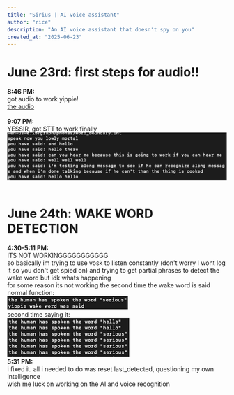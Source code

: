 ```yaml
---
title: "Sirius | AI voice assistant"
author: "rice"
description: "An AI voice assistant that doesn't spy on you"
created_at: "2025-06-23"
---
```


# June 23rd: first steps for audio!!
**8:46 PM:**<br/>
got audio to work yippie!<br/>
[the audio](https://github.com/keenwarice/assistant/blob/0080e99633b3a5e2bb6d95e8da195b1a5354822f/journal_attatchments/recording_JUN23_845.wav)<br/>
 <br/>
**9:07 PM:**<br/>
YESSIR, got STT to work finally<br/>
![image of an expert coder's STT working](https://raw.githubusercontent.com/keenwarice/assistant/7fa26025a701c7c745ecd39e5ff69e68ebdc80c4/journal_attatchments/Screenshot%202025-06-23.png)<br/>
 <br/>
 
# June 24th: WAKE WORD DETECTION
**4:30-5:11 PM:**<br/>
ITS NOT WORKINGGGGGGGGGGG<br/>
so basically im trying to use vosk to listen constantly (don't worry I wont log it so you don't get spied on) and trying to get partial phrases to detect the wake word but idk whats happening<br/>
for some reason its not working the second time the wake word is said<br/>
normal function:<br/>
![normal function of code](https://raw.githubusercontent.com/keenwarice/assistant/ecab1a540b3ae39889de5407377b2cf8636f79cf/journal_attatchments/2025-06-24%20normal%20function.png)<br/>
second time saying it:<br/>
![image of perfectly fine code not doing what its supposed to](https://raw.githubusercontent.com/keenwarice/assistant/ecab1a540b3ae39889de5407377b2cf8636f79cf/journal_attatchments/2025-06-24%20odd%20function.png)<br/>
**5:31 PM:**<br/>
i fixed it. all i needed to do was reset last_detected, questioning my own intelligence<br/>
wish me luck on working on the AI and voice recognition<br/>
